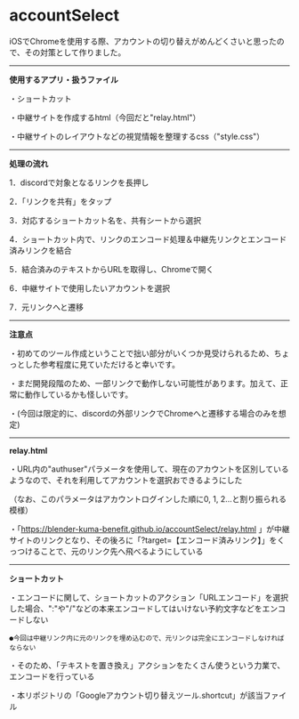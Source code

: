 # accountSelect
iOSでChromeを使用する際、アカウントの切り替えがめんどくさいと思ったので、その対策として作りました。

---

**使用するアプリ・扱うファイル**


・ショートカット

・中継サイトを作成するhtml（今回だと"relay.html"）

・中継サイトのレイアウトなどの視覚情報を整理するcss（"style.css"）

---

**処理の流れ**


1．discordで対象となるリンクを長押し

2．「リンクを共有」をタップ

3．対応するショートカット名を、共有シートから選択

4．ショートカット内で、リンクのエンコード処理＆中継先リンクとエンコード済みリンクを結合

5．結合済みのテキストからURLを取得し、Chromeで開く

6．中継サイトで使用したいアカウントを選択

7．元リンクへと遷移



---

**注意点**


・初めてのツール作成ということで拙い部分がいくつか見受けられるため、ちょっとした参考程度に見ていただけると幸いです。

・まだ開発段階のため、一部リンクで動作しない可能性があります。加えて、正常に動作しているかも怪しいです。

・(今回は限定的に、discordの外部リンクでChromeへと遷移する場合のみを想定)



---

**relay.html**


・URL内の"authuser"パラメータを使用して、現在のアカウントを区別しているようなので、それを利用してアカウントを選択おできるようにした

（なお、このパラメータはアカウントログインした順に0, 1, 2...と割り振られる模様）


・「https://blender-kuma-benefit.github.io/accountSelect/relay.html
」が中継サイトのリンクとなり、その後ろに「?target=【エンコード済みリンク】」をくっつけることで、元のリンク先へ飛べるようにしている

---

**ショートカット**

・エンコードに関して、ショートカットのアクション「URLエンコード」を選択した場合、":"や"/"などの本来エンコードしてはいけない予約文字などをエンコードしない

    ●今回は中継リンク内に元のリンクを埋め込むので、元リンクは完全にエンコードしなければならない
    
・そのため、「テキストを置き換え」アクションをたくさん使うという力業で、エンコードを行っている

・本リポジトリの「Googleアカウント切り替えツール.shortcut」が該当ファイル


